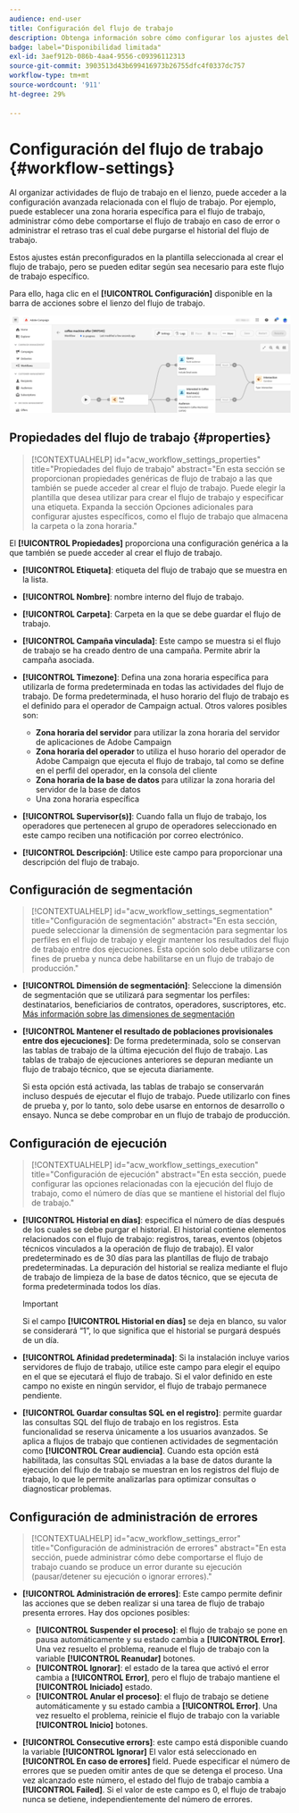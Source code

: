 ```yaml
---
audience: end-user
title: Configuración del flujo de trabajo
description: Obtenga información sobre cómo configurar los ajustes del flujo de trabajo con Adobe Campaign Web
badge: label="Disponibilidad limitada"
exl-id: 3aef912b-086b-4aa4-9556-c09396112313
source-git-commit: 3903513d43b699416973b26755dfc4f0337dc757
workflow-type: tm+mt
source-wordcount: '911'
ht-degree: 29%

---
```



# Configuración del flujo de trabajo {#workflow-settings}

Al organizar actividades de flujo de trabajo en el lienzo, puede acceder a la configuración avanzada relacionada con el flujo de trabajo. Por ejemplo, puede establecer una zona horaria específica para el flujo de trabajo, administrar cómo debe comportarse el flujo de trabajo en caso de error o administrar el retraso tras el cual debe purgarse el historial del flujo de trabajo.

Estos ajustes están preconfigurados en la plantilla seleccionada al crear el flujo de trabajo, pero se pueden editar según sea necesario para este flujo de trabajo específico.

Para ello, haga clic en el **[!UICONTROL Configuración]** disponible en la barra de acciones sobre el lienzo del flujo de trabajo.

![](assets/workflow-settings.png)

## Propiedades del flujo de trabajo {#properties}

>[!CONTEXTUALHELP]
>id="acw_workflow_settings_properties"
>title="Propiedades del flujo de trabajo"
>abstract="En esta sección se proporcionan propiedades genéricas de flujo de trabajo a las que también se puede acceder al crear el flujo de trabajo. Puede elegir la plantilla que desea utilizar para crear el flujo de trabajo y especificar una etiqueta. Expanda la sección Opciones adicionales para configurar ajustes específicos, como el flujo de trabajo que almacena la carpeta o la zona horaria."

El **[!UICONTROL Propiedades]** proporciona una configuración genérica a la que también se puede acceder al crear el flujo de trabajo.

* **[!UICONTROL Etiqueta]**: etiqueta del flujo de trabajo que se muestra en la lista.
* **[!UICONTROL Nombre]**: nombre interno del flujo de trabajo.
* **[!UICONTROL Carpeta]**: Carpeta en la que se debe guardar el flujo de trabajo.
* **[!UICONTROL Campaña vinculada]**: Este campo se muestra si el flujo de trabajo se ha creado dentro de una campaña. Permite abrir la campaña asociada.
* **[!UICONTROL Timezone]**: Defina una zona horaria específica para utilizarla de forma predeterminada en todas las actividades del flujo de trabajo. De forma predeterminada, el huso horario del flujo de trabajo es el definido para el operador de Campaign actual.
Otros valores posibles son:
   * **Zona horaria del servidor** para utilizar la zona horaria del servidor de aplicaciones de Adobe Campaign
   * **Zona horaria del operador** to utiliza el huso horario del operador de Adobe Campaign que ejecuta el flujo de trabajo, tal como se define en el perfil del operador, en la consola del cliente
   * **Zona horaria de la base de datos** para utilizar la zona horaria del servidor de la base de datos
   * Una zona horaria específica

* **[!UICONTROL Supervisor(s)]**: Cuando falla un flujo de trabajo, los operadores que pertenecen al grupo de operadores seleccionado en este campo reciben una notificación por correo electrónico.
* **[!UICONTROL Descripción]**: Utilice este campo para proporcionar una descripción del flujo de trabajo.

## Configuración de segmentación

>[!CONTEXTUALHELP]
>id="acw_workflow_settings_segmentation"
>title="Configuración de segmentación"
>abstract="En esta sección, puede seleccionar la dimensión de segmentación para segmentar los perfiles en el flujo de trabajo y elegir mantener los resultados del flujo de trabajo entre dos ejecuciones. Esta opción solo debe utilizarse con fines de prueba y nunca debe habilitarse en un flujo de trabajo de producción."

* **[!UICONTROL Dimensión de segmentación]**: Seleccione la dimensión de segmentación que se utilizará para segmentar los perfiles: destinatarios, beneficiarios de contratos, operadores, suscriptores, etc. [Más información sobre las dimensiones de segmentación](../audience/targeting-dimensions.md)

* **[!UICONTROL Mantener el resultado de poblaciones provisionales entre dos ejecuciones]**: De forma predeterminada, solo se conservan las tablas de trabajo de la última ejecución del flujo de trabajo. Las tablas de trabajo de ejecuciones anteriores se depuran mediante un flujo de trabajo técnico, que se ejecuta diariamente.

  Si esta opción está activada, las tablas de trabajo se conservarán incluso después de ejecutar el flujo de trabajo. Puede utilizarlo con fines de prueba y, por lo tanto, solo debe usarse en entornos de desarrollo o ensayo. Nunca se debe comprobar en un flujo de trabajo de producción.

## Configuración de ejecución

>[!CONTEXTUALHELP]
>id="acw_workflow_settings_execution"
>title="Configuración de ejecución"
>abstract="En esta sección, puede configurar las opciones relacionadas con la ejecución del flujo de trabajo, como el número de días que se mantiene el historial del flujo de trabajo."

* **[!UICONTROL Historial en días]**: especifica el número de días después de los cuales se debe purgar el historial. El historial contiene elementos relacionados con el flujo de trabajo: registros, tareas, eventos (objetos técnicos vinculados a la operación de flujo de trabajo). El valor predeterminado es de 30 días para las plantillas de flujo de trabajo predeterminadas. La depuración del historial se realiza mediante el flujo de trabajo de limpieza de la base de datos técnico, que se ejecuta de forma predeterminada todos los días.

  >[!IMPORTANT]
  >
  >Si el campo **[!UICONTROL Historial en días]** se deja en blanco, su valor se considerará “1”, lo que significa que el historial se purgará después de un día.

* **[!UICONTROL Afinidad predeterminada]**: Si la instalación incluye varios servidores de flujo de trabajo, utilice este campo para elegir el equipo en el que se ejecutará el flujo de trabajo. Si el valor definido en este campo no existe en ningún servidor, el flujo de trabajo permanece pendiente.

* **[!UICONTROL Guardar consultas SQL en el registro]**: permite guardar las consultas SQL del flujo de trabajo en los registros. Esta funcionalidad se reserva únicamente a los usuarios avanzados. Se aplica a flujos de trabajo que contienen actividades de segmentación como **[!UICONTROL Crear audiencia]**. Cuando esta opción está habilitada, las consultas SQL enviadas a la base de datos durante la ejecución del flujo de trabajo se muestran en los registros del flujo de trabajo, lo que le permite analizarlas para optimizar consultas o diagnosticar problemas.

## Configuración de administración de errores

>[!CONTEXTUALHELP]
>id="acw_workflow_settings_error"
>title="Configuración de administración de errores"
>abstract="En esta sección, puede administrar cómo debe comportarse el flujo de trabajo cuando se produce un error durante su ejecución (pausar/detener su ejecución o ignorar errores)."

* **[!UICONTROL Administración de errores]**: Este campo permite definir las acciones que se deben realizar si una tarea de flujo de trabajo presenta errores. Hay dos opciones posibles:

   * **[!UICONTROL Suspender el proceso]**: el flujo de trabajo se pone en pausa automáticamente y su estado cambia a **[!UICONTROL Error]**. Una vez resuelto el problema, reanude el flujo de trabajo con la variable **[!UICONTROL Reanudar]** botones.
   * **[!UICONTROL Ignorar]**: el estado de la tarea que activó el error cambia a **[!UICONTROL Error]**, pero el flujo de trabajo mantiene el **[!UICONTROL Iniciado]** estado. <!-- TO ADD ONCE SCHEUDLER IS AVAILABLE This configuration is relevant for recurring tasks: if the branch includes a scheduler, it will start normally next time the workflow is executed.-->
   * **[!UICONTROL Anular el proceso]**: el flujo de trabajo se detiene automáticamente y su estado cambia a **[!UICONTROL Error]**. Una vez resuelto el problema, reinicie el flujo de trabajo con la variable **[!UICONTROL Inicio]** botones.

* **[!UICONTROL Consecutive errors]**: este campo está disponible cuando la variable **[!UICONTROL Ignorar]** El valor está seleccionado en **[!UICONTROL En caso de errores]** field. Puede especificar el número de errores que se pueden omitir antes de que se detenga el proceso. Una vez alcanzado este número, el estado del flujo de trabajo cambia a **[!UICONTROL Failed]**. Si el valor de este campo es 0, el flujo de trabajo nunca se detiene, independientemente del número de errores.
